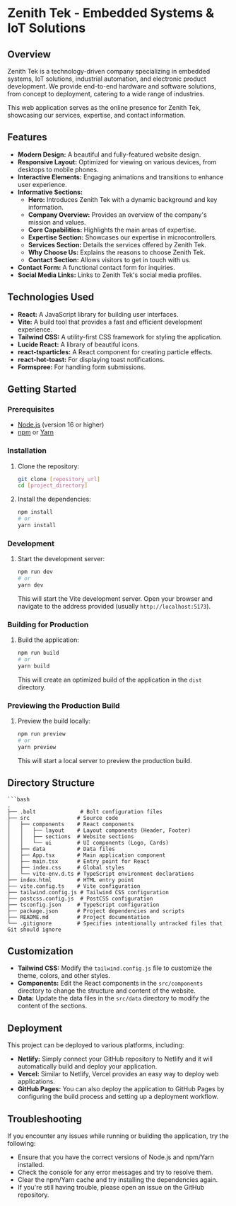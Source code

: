 # Zenith Tek - Embedded Systems & IoT Solutions

## Overview

Zenith Tek is a technology-driven company specializing in embedded systems, IoT solutions, industrial automation, and electronic product development. We provide end-to-end hardware and software solutions, from concept to deployment, catering to a wide range of industries.

This web application serves as the online presence for Zenith Tek, showcasing our services, expertise, and contact information.

## Features

-   **Modern Design:** A beautiful and fully-featured website design.
-   **Responsive Layout:** Optimized for viewing on various devices, from desktops to mobile phones.
-   **Interactive Elements:** Engaging animations and transitions to enhance user experience.
-   **Informative Sections:**
    -   **Hero:** Introduces Zenith Tek with a dynamic background and key information.
    -   **Company Overview:** Provides an overview of the company's mission and values.
    -   **Core Capabilities:** Highlights the main areas of expertise.
    -   **Expertise Section:** Showcases our expertise in microcontrollers.
    -   **Services Section:** Details the services offered by Zenith Tek.
    -   **Why Choose Us:** Explains the reasons to choose Zenith Tek.
    -   **Contact Section:** Allows visitors to get in touch with us.
-   **Contact Form:** A functional contact form for inquiries.
-   **Social Media Links:** Links to Zenith Tek's social media profiles.

## Technologies Used

-   **React:** A JavaScript library for building user interfaces.
-   **Vite:** A build tool that provides a fast and efficient development experience.
-   **Tailwind CSS:** A utility-first CSS framework for styling the application.
-   **Lucide React:** A library of beautiful icons.
-   **react-tsparticles:** A React component for creating particle effects.
-   **react-hot-toast:** For displaying toast notifications.
-   **Formspree:** For handling form submissions.

## Getting Started

### Prerequisites

-   [Node.js](https://nodejs.org/) (version 16 or higher)
-   [npm](https://www.npmjs.com/) or [Yarn](https://yarnpkg.com/)

### Installation

1.  Clone the repository:

    ```sh
    git clone [repository_url]
    cd [project_directory]
    ```
2.  Install the dependencies:

    ```sh
    npm install
    # or
    yarn install
    ```

### Development

1.  Start the development server:

    ```sh
    npm run dev
    # or
    yarn dev
    ```

    This will start the Vite development server. Open your browser and navigate to the address provided (usually `http://localhost:5173`).

### Building for Production

1.  Build the application:

    ```sh
    npm run build
    # or
    yarn build
    ```

    This will create an optimized build of the application in the `dist` directory.

### Previewing the Production Build

1.  Preview the build locally:

    ```sh
    npm run preview
    # or
    yarn preview
    ```

    This will start a local server to preview the production build.

## Directory Structure
    ```bash
    .
    ├── .bolt              # Bolt configuration files
    ├── src               # Source code
    │   ├── components    # React components
    │   │   ├── layout    # Layout components (Header, Footer)
    │   │   ├── sections  # Website sections
    │   │   └── ui        # UI components (Logo, Cards)
    │   ├── data          # Data files
    │   ├── App.tsx       # Main application component
    │   ├── main.tsx      # Entry point for React
    │   ├── index.css     # Global styles
    │   └── vite-env.d.ts # TypeScript environment declarations
    ├── index.html        # HTML entry point
    ├── vite.config.ts    # Vite configuration
    ├── tailwind.config.js # Tailwind CSS configuration
    ├── postcss.config.js  # PostCSS configuration
    ├── tsconfig.json     # TypeScript configuration
    ├── package.json      # Project dependencies and scripts
    ├── README.md         # Project documentation
    └── .gitignore        # Specifies intentionally untracked files that Git should ignore
    
## Customization

-   **Tailwind CSS:** Modify the `tailwind.config.js` file to customize the theme, colors, and other styles.
-   **Components:** Edit the React components in the `src/components` directory to change the structure and content of the website.
-   **Data:** Update the data files in the `src/data` directory to modify the content of the sections.

## Deployment

This project can be deployed to various platforms, including:

-   **Netlify:** Simply connect your GitHub repository to Netlify and it will automatically build and deploy your application.
-   **Vercel:** Similar to Netlify, Vercel provides an easy way to deploy web applications.
-   **GitHub Pages:** You can also deploy the application to GitHub Pages by configuring the build process and setting up a deployment workflow.

## Troubleshooting

If you encounter any issues while running or building the application, try the following:

-   Ensure that you have the correct versions of Node.js and npm/Yarn installed.
-   Check the console for any error messages and try to resolve them.
-   Clear the npm/Yarn cache and try installing the dependencies again.
-   If you're still having trouble, please open an issue on the GitHub repository.
